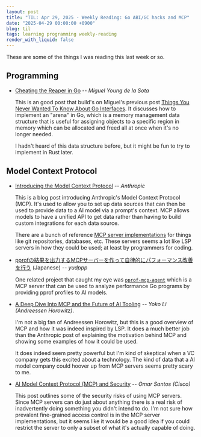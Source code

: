 ```yaml
---
layout: post
title: "TIL: Apr 29, 2025 - Weekly Reading: Go ABI/GC hacks and MCP"
date: "2025-04-29 00:00:00 +0900"
blog: til
tags: learning programming weekly-reading
render_with_liquid: false
---
```


These are some of the things I was reading this last week or so.

## Programming

- [Cheating the Reaper in Go](https://mcyoung.xyz/2025/04/21/go-arenas/) --
  _Miguel Young de la Sota_

    This is an good post that build's on Miguel's previous post [Things You
    Never Wanted To Know About Go
    Interfaces](https://mcyoung.xyz/2024/12/12/go-abi/). It discusses how to
    implement an "arena" in Go, which is a memory management data structure that
    is useful for assigning objects to a specific region in memory which can be
    allocated and freed all at once when it's no longer needed.

    I hadn't heard of this data structure before, but it might be fun to try to
    implement in Rust later.

## Model Context Protocol

- [Introducing the Model Context
  Protocol](https://www.anthropic.com/news/model-context-protocol) --
  _Anthropic_

    This is a blog post introducing Anthropic's Model Context Protocol (MCP).
    It's used to allow you to set up data sources that can then be used to
    provide data to a AI model via a prompt's context. MCP allows models to have
    a unified API to get data rather than having to build custom integrations
    for each data source.

    There are a bunch of reference [MCP server
    implementations](https://github.com/modelcontextprotocol/servers) for things
    like git repositories, databases, etc. These servers seems a lot like LSP
    servers in how they could be used; at least by programmers for coding.

- [pprofの結果を出力するMCPサーバーを作って自律的にパフォーマンス改善を行う](https://blog.yudppp.com/posts/pprof-mcp-agent)
  (Japanese) -- _yudppp_

    One related project that caught my eye was
    [`pprof-mcp-agent`](https://github.com/yudppp/pprof-mcp-agent) which is a
    MCP server that can be used to analyze performance Go programs by providing
    pprof profiles to AI models.

- [A Deep Dive Into MCP and the Future of AI
  Tooling](https://a16z.com/a-deep-dive-into-mcp-and-the-future-of-ai-tooling/)
  -- _Yoko Li (Andreessen Horowitz)_.

    I'm not a big fan of Andreessen Horowitz, but this is a good overview of MCP
    and how it was indeed inspired by LSP. It does a much better job than the
    Anthropic post of explaining the motivation behind MCP and showing some
    examples of how it could be used.

    It does indeed seem pretty powerful but I'm kind of skeptical when a VC
    company gets this excited about a technology. The kind of data that a AI
    model company could hoover up from MCP servers seems pretty scary to me.

- [AI Model Context Protocol (MCP) and
  Security](https://community.cisco.com/t5/security-blogs/ai-model-context-protocol-mcp-and-security/ba-p/5274394a)
  -- _Omar Santos (Cisco)_

    This post outlines some of the security risks of using MCP servers. Since
    MCP servers can do just about anything there is a real risk of inadvertently
    doing something you didn't intend to do. I'm not sure how prevalent
    fine-grained access control is in the MCP server implementations, but it
    seems like it would be a good idea if you could restrict the server to only
    a subset of what it's actually capable of doing.
